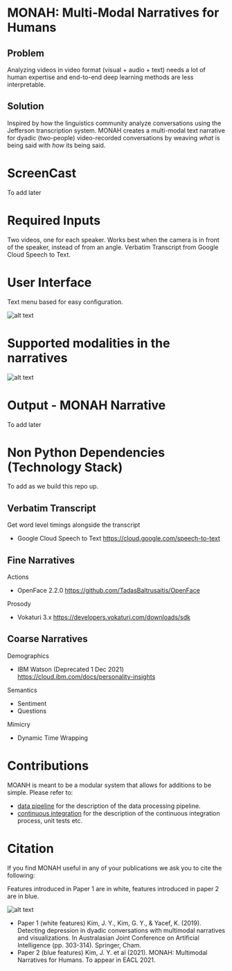 # MONAH: Multi-Modal Narratives for Humans

## Problem

Analyzing videos in video format (visual + audio + text) needs a lot of human expertise and end-to-end deep learning
methods are less interpretable.

## Solution

Inspired by how the linguistics community analyze conversations using the Jefferson transcription system. MONAH creates
a multi-modal text narrative for dyadic (two-people) video-recorded conversations by weaving _what_ is being said with
_how_ its being said.

# ScreenCast

To add later

# Required Inputs

Two videos, one for each speaker. Works best when the camera is in front of the speaker, instead of from an angle.
Verbatim Transcript from Google Cloud Speech to Text.

# User Interface

Text menu based for easy configuration.

![alt text](https://lucid.app/publicSegments/view/57060778-69b4-4b96-8a6a-2fa7016d2c23/image.jpeg?raw=true)

# Supported modalities in the narratives

![alt text](https://lucid.app/publicSegments/view/eed6165d-fd5d-4af5-a484-56693fe1ca1e/image.jpeg?raw=true)

# Output - MONAH Narrative

To add later

# Non Python Dependencies (Technology Stack)

To add as we build this repo up.

## Verbatim Transcript

Get word level timings alongside the transcript

- Google Cloud Speech to Text
  https://cloud.google.com/speech-to-text

## Fine Narratives

Actions

- OpenFace 2.2.0
  https://github.com/TadasBaltrusaitis/OpenFace

Prosody

- Vokaturi 3.x
  https://developers.vokaturi.com/downloads/sdk

## Coarse Narratives
Demographics
- IBM Watson (Deprecated 1 Dec 2021)
https://cloud.ibm.com/docs/personality-insights

Semantics

- Sentiment
- Questions

Mimicry

- Dynamic Time Wrapping

# Contributions

MOANH is meant to be a modular system that allows for additions to be simple. Please refer to:

- [data pipeline](Documents/data_pipeline.md)
  for the description of the data processing pipeline.
- [continuous integration](Documents/data_pipeline.md)
  for the description of the continuous integration process, unit tests etc.

# Citation

If you find MONAH useful in any of your publications we ask you to cite the following:

Features introduced in Paper 1 are in white, features introduced in paper 2 are in blue.

![alt text](https://lucid.app/publicSegments/view/65ae8f82-2972-4ce7-aedc-54dcf7af47d2/image.jpeg?raw=true)

- Paper 1 (white features) Kim, J. Y., Kim, G. Y., & Yacef, K. (2019). Detecting depression in dyadic conversations with multimodal narratives and visualizations. In Australasian Joint Conference on Artificial Intelligence (pp. 303-314). Springer, Cham.
- Paper 2 (blue features) Kim, J. Y. et al (2021). MONAH: Multimodal Narratives for Humans. To appear in EACL 2021.

